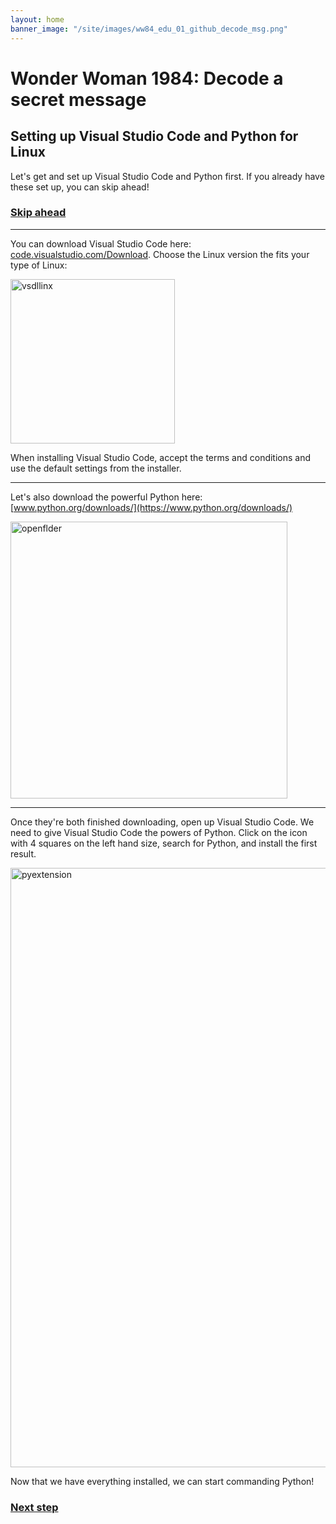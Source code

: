 ```yaml
---
layout: home
banner_image: "/site/images/ww84_edu_01_github_decode_msg.png"
---
```


# Wonder Woman 1984: Decode a secret message

## Setting up Visual Studio Code and Python for Linux

Let's get and set up Visual Studio Code and Python first. If you already have these set up, you can skip ahead!

### [**Skip ahead**](basics.md)

---

You can download Visual Studio Code here: [code.visualstudio.com/Download](https://code.visualstudio.com/Download). Choose the Linux version the fits your type of Linux:

<img width="263" alt="vsdllinx" src="https://user-images.githubusercontent.com/12758612/86159538-5b35e500-babf-11ea-8c83-55ce0dfa5a04.png">

When installing Visual Studio Code, accept the terms and conditions and use the default settings from the installer.

---

Let's also download the powerful Python here: [www.python.org/downloads/](https://www.python.org/downloads/)

<img width="443" alt="openflder" src="https://user-images.githubusercontent.com/12758612/84756731-08651500-af78-11ea-9fe1-0df133fc66a5.png">

---

Once they're both finished downloading, open up Visual Studio Code. We need to give Visual Studio Code the powers of Python. Click on the icon with 4 squares on the left hand size, search for Python, and install the first result.

<img width="959" alt="pyextension" src="https://user-images.githubusercontent.com/12758612/85459940-94b69f80-b557-11ea-8732-1c12554df639.png">

Now that we have everything installed, we can start commanding Python!

### [**Next step**](basics.md)
